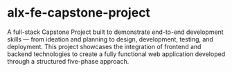 # alx-fe-capstone-project
A full-stack Capstone Project built to demonstrate end-to-end development skills — from ideation and planning to design, development, testing, and deployment. This project showcases the integration of frontend and backend technologies to create a fully functional web application developed through a structured five-phase approach.
